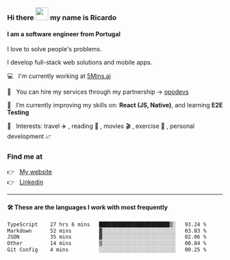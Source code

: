 ### Hi there <img src="https://raw.githubusercontent.com/iampavangandhi/iampavangandhi/master/gifs/Hi.gif" width="30"> my name is Ricardo
#### I am a software engineer from Portugal
I love to solve people's problems.

I develop full-stack web solutions and mobile apps.

💻  &nbsp; I'm currently working at <a href="https://5mins.ai/">5Mins.ai</a>

💼  &nbsp; You can hire my services through my partnership -> <a href="https://github.com/opodevs">opodevs</a>

🌱 &nbsp; I’m currently improving my skills on: **React (JS, Native)**, and learning **E2E Testing**

💙 &nbsp; Interests: travel ✈️ , reading 📖 , movies 🎬 , exercise 🏃 , personal development 📈

### Find me at

<p align="left">
  👉  &nbsp;
  <a href="https://ricardopbarbosa.com" target="_blank">
    My website
  </a>
  <br/>
  👉 &nbsp;
  <a href="https://www.linkedin.com/in/ricardopbarbosa" target="_blank">
    Linkedin
  </a>
</p>

<hr />

#### 🛠 These are the languages I work with most frequently
<!--START_SECTION:waka-->

```txt
TypeScript    27 hrs 6 mins   ███████████████████████▒░   93.24 %
Markdown      52 mins         ▓░░░░░░░░░░░░░░░░░░░░░░░░   03.03 %
JSON          35 mins         ▓░░░░░░░░░░░░░░░░░░░░░░░░   02.06 %
Other         14 mins         ▒░░░░░░░░░░░░░░░░░░░░░░░░   00.84 %
Git Config    4 mins          ░░░░░░░░░░░░░░░░░░░░░░░░░   00.25 %
```

<!--END_SECTION:waka-->
